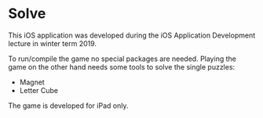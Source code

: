 # Solve

This iOS application was developed during the iOS Application Development lecture in winter term 2019.

To run/compile the game no special packages are needed. Playing the game on the other hand needs some tools to solve the single puzzles:
* Magnet
* Letter Cube

The game is developed for iPad only.